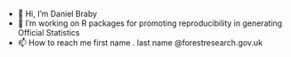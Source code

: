 - 👋 Hi, I’m Daniel Braby
- 👀 I’m working on R packages for promoting reproducibility in generating Official Statistics
- 📫 How to reach me first name . last name @forestresearch.gov.uk

<!---
fr-dan/fr-dan is a ✨ special ✨ repository because its `README.md` (this file) appears on your GitHub profile.
You can click the Preview link to take a look at your changes.
--->
